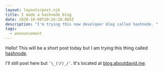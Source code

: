 ```yaml
---
layout: layouts/post.njk
title: I made a hashnode blog
date: 2020-10-08T20:24:28.065Z
description: "I'm trying this new developer blog called hashnode. "
tags:
  - announcement
---
```

Hello! This will be a short post today but I am trying this thing called [hashnode](https://hashnode.com/).

I'll still post here but `¯\_(ツ)_/¯`. It's located at [blog.aboutdavid.me](https://blog.aboutdavid.me).